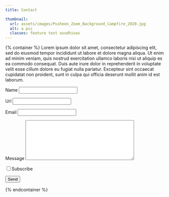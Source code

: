 ```yaml
---
title: Contact

thumbnail:
  url: assets/images/Pusheen_Zoom_Background_Campfire_2020.jpg
  alt: a pic
  classes: feature test asodhioas
---
```

{% container %}
Lorem ipsum dolor sit amet, consectetur adipiscing elit, sed do eiusmod tempor incididunt ut labore et dolore magna aliqua. Ut enim ad minim veniam, quis nostrud exercitation ullamco laboris nisi ut aliquip ex ea commodo consequat. Duis aute irure dolor in reprehenderit in voluptate velit esse cillum dolore eu fugiat nulla pariatur. Excepteur sint occaecat cupidatat non proident, sunt in culpa qui officia deserunt mollit anim id est laborum.

<form name="contact" method="POST" data-netlify="true">
  <p><label for="name">Name</label>
    <input type="text" name="name" id="name"></p>
  <p><label for="url">Url</label>
    <input type="text" name="url" id="url"></p>
  <p><label for="email">Email</label>
    <input type="email" name="email" id="email"></p>
  <p><label for="message">Message</label>
    <textarea name="message" rows="8" cols="40" id="message"></textarea></p>
  <p class="checkbox"><input type="checkbox" name="subscribe" id="subscribe"><label for="subscribe">Subscribe</label></p>
  <p><input type="submit" name="submit" value="Send" class="btn"></p>
</form>
{% endcontainer %}

